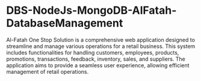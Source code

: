 # DBS-NodeJs-MongoDB-AlFatah-DatabaseManagement
 Al-Fatah One Stop Solution is a comprehensive web application designed to streamline and manage various operations for a retail business. This system includes functionalities for handling customers, employees, products, promotions, transactions, feedback, inventory, sales, and suppliers. The application aims to provide a seamless user experience, allowing efficient management of retail operations.
